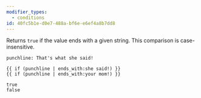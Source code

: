 ```yaml
---
modifier_types:
  - conditions
id: 40fc5b1e-d0e7-488a-bf6e-e6ef4a8b7dd8
---
```

Returns `true` if the value ends with a given string. This comparison is case-insensitive.

```.language-yaml
punchline: That's what she said!
```

```
{{ if (punchline | ends_with:she said!) }}
{{ if (punchline | ends_with:your mom!) }}
```

```.language-output
true
false
```
